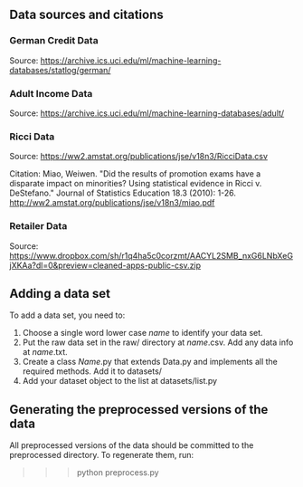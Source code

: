 
## Data sources and citations

### German Credit Data
Source: https://archive.ics.uci.edu/ml/machine-learning-databases/statlog/german/

### Adult Income Data
Source: https://archive.ics.uci.edu/ml/machine-learning-databases/adult/

### Ricci Data
Source: https://ww2.amstat.org/publications/jse/v18n3/RicciData.csv 

Citation: Miao, Weiwen. "Did the results of promotion exams have a disparate impact on minorities? Using statistical evidence in Ricci v. DeStefano." Journal of Statistics Education 18.3 (2010): 1-26.
http://ww2.amstat.org/publications/jse/v18n3/miao.pdf

### Retailer Data
Source: https://www.dropbox.com/sh/r1q4ha5c0corzmt/AACYL2SMB_nxG6LNbXeGjXKAa?dl=0&preview=cleaned-apps-public-csv.zip


## Adding a data set

To add a data set, you need to:
1. Choose a single word lower case *name* to identify your data set.
2. Put the raw data set in the raw/ directory at *name*.csv.  Add any data info at *name*.txt.
3. Create a class *Name*.py that extends Data.py and implements all the required methods.  Add it to datasets/
4. Add your dataset object to the list at datasets/list.py


## Generating the preprocessed versions of the data

All preprocessed versions of the data should be committed to the preprocessed directory.
To regenerate them, run:
>>> python preprocess.py
